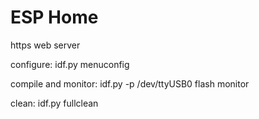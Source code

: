 # ESP Home

https web server 

configure:
idf.py menuconfig

compile and monitor:
idf.py -p /dev/ttyUSB0 flash monitor

clean:
idf.py fullclean